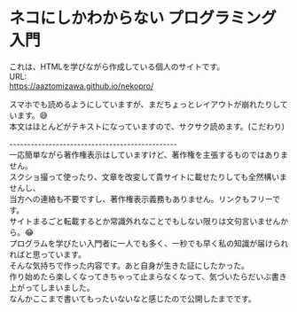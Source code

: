 # ネコにしかわからない プログラミング入門

これは、HTMLを学びながら作成している個人のサイトです。<br>
URL:<br>
https://aaztomizawa.github.io/nekopro/

スマホでも読めるようにしていますが、まだちょっとレイアウトが崩れたりしています。😅<br>
本文はほとんどがテキストになっていますので、サクサク読めます。(こだわり)

-----------------------------------------------<br>
一応簡単ながら著作権表示はしていますけど、著作権を主張するものではありません。<br>
スクショ撮って使ったり、文章を改変して貴サイトに載せたりしても全然構いませんし、<br>
当方への連絡も不要ですし、著作権表示義務もありません。リンクもフリーです。<br>
サイトまるごと転載するとか常識外れなことでもしない限りは文句言いませんから。😂<br>
プログラムを学びたい入門者に一人でも多く、一秒でも早く私の知識が届けられればと思っています。<br>
そんな気持ちで作った内容です。あと自身が生きた証にしたかった。<br>
作り始めたら楽しくなってきちゃって止まらなくなって、気づいたらだいぶ書き上がってしまいました。<br>
なんかここまで書いてもったいないなと感じたので公開したまでです。
